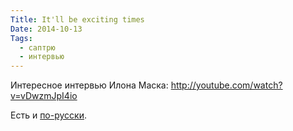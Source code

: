 ```yaml
---
Title: It'll be exciting times
Date: 2014-10-13
Tags:
  - саптрю
  - интервью
---
```


Интересное интервью Илона Маска:
http://youtube.com/watch?v=vDwzmJpI4io

Есть и [по-русски](https://www.youtube.com/watch?v=C5CABpkO7KQ).